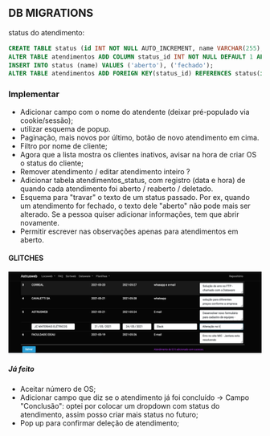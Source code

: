 ## DB MIGRATIONS

status do atendimento:

```sql
CREATE TABLE status (id INT NOT NULL AUTO_INCREMENT, name VARCHAR(255), PRIMARY KEY(id));
ALTER TABLE atendimentos ADD COLUMN status_id INT NOT NULL DEFAULT 1 AFTER id;
INSERT INTO status (name) VALUES ('aberto'), ('fechado');
ALTER TABLE atendimentos ADD FOREIGN KEY(status_id) REFERENCES status(id);
```

### Implementar

- Adicionar campo com o nome do atendente (deixar pré-populado via cookie/sessão);
- utilizar esquema de popup.
- Paginação, mais novos por último, botão de novo atendimento em cima.
- Filtro por nome de cliente;
- Agora que a lista mostra os clientes inativos, avisar na hora de criar OS
  o status do cliente;
- Remover atendimento / editar atendimento inteiro ?
- Adicionar tabela atendimentos\_status, com registro (data e hora) de quando cada atendimento foi aberto / reaberto / deletado.
- Esquema para "travar" o texto de um status passado. Por ex, quando um atendimento for fechado, o texto dele "aberto" não pode mais ser alterado. Se a pessoa quiser adicionar informações, tem que abrir novamente.
- Permitir escrever nas observações apenas para atendimentos em aberto.

#### GLITCHES
![ordem de inserção por outros usuários](readme/ordem_insercoes.png)

##### Já feito

- Aceitar número de OS;
- Adicionar campo que diz se o atendimento já foi concluído -> Campo "Conclusão": optei por colocar um dropdown com status do atendimento, assim posso criar mais status no futuro;
- Pop up para confirmar deleção de atendimento;
